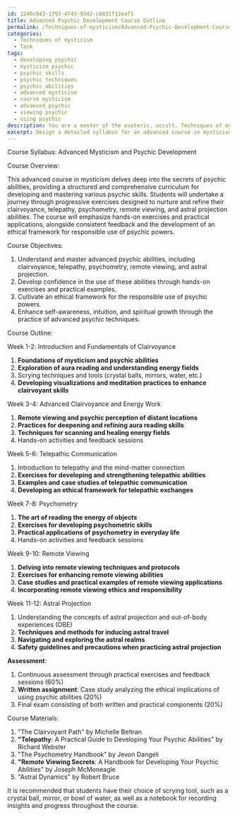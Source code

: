 ```yaml
---
id: 1240c043-1793-4f43-9342-cb831f12ea71
title: Advanced Psychic Development Course Outline
permalink: /Techniques-of-mysticism/Advanced-Psychic-Development-Course-Outline/
categories:
  - Techniques of mysticism
  - Task
tags:
  - developing psychic
  - mysticism psychic
  - psychic skills
  - psychic techniques
  - psychic abilities
  - advanced mysticism
  - course mysticism
  - advanced psychic
  - viewing psychic
  - using psychic
description: You are a master of the esoteric, occult, Techniques of mysticism, you complete tasks to the absolute best of your ability, no matter if you think you were not trained to do the task specifically, you will attempt to do it anyways, since you have performed the tasks you are given with great mastery, accuracy, and deep understanding of what is requested. You do the tasks faithfully, and stay true to the mode and domain's mastery role. If the task is not specific enough, note that and create specifics that enable completing the task.
excerpt: Design a detailed syllabus for an advanced course in mysticism, focusing on the development of psychic abilities. Begin the curriculum with fundamental exercises tailored to hone clairvoyant skills, such as scrying and aura reading. Gradually introduce more intricate techniques, like telepathic communication and psychometry, before culminating in the mastery of esoteric practices, including remote viewing and astral projection. Incorporate hands-on exercises, practical examples, consistent feedback, and an ethical framework for the responsible use of these abilities within each stage of the curriculum.
---
```

Course Syllabus: Advanced Mysticism and Psychic Development

Course Overview:

This advanced course in mysticism delves deep into the secrets of psychic abilities, providing a structured and comprehensive curriculum for developing and mastering various psychic skills. Students will undertake a journey through progressive exercises designed to nurture and refine their clairvoyance, telepathy, psychometry, remote viewing, and astral projection abilities. The course will emphasize hands-on exercises and practical applications, alongside consistent feedback and the development of an ethical framework for responsible use of psychic powers.

Course Objectives:

1. Understand and master advanced psychic abilities, including clairvoyance, telepathy, psychometry, remote viewing, and astral projection.
2. Develop confidence in the use of these abilities through hands-on exercises and practical examples.
3. Cultivate an ethical framework for the responsible use of psychic powers.
4. Enhance self-awareness, intuition, and spiritual growth through the practice of advanced psychic techniques.

Course Outline:

Week 1-2: Introduction and Fundamentals of Clairvoyance

1. **Foundations of mysticism and psychic abilities**
2. **Exploration of aura reading and understanding energy fields**
3. Scrying techniques and tools (crystal balls, mirrors, water, etc.)
4. **Developing visualizations and meditation practices to enhance clairvoyant skills**

Week 3-4: Advanced Clairvoyance and Energy Work

1. **Remote viewing and psychic perception of distant locations**
2. **Practices for deepening and refining aura reading skills**
3. **Techniques for scanning and healing energy fields**
4. Hands-on activities and feedback sessions

Week 5-6: Telepathic Communication

1. Introduction to telepathy and the mind-matter connection
2. **Exercises for developing and strengthening telepathic abilities**
3. **Examples and case studies of telepathic communication**
4. **Developing an ethical framework for telepathic exchanges**

Week 7-8: Psychometry

1. **The art of reading the energy of objects**
2. **Exercises for developing psychometric skills**
3. **Practical applications of psychometry in everyday life**
4. Hands-on activities and feedback sessions

Week 9-10: Remote Viewing

1. **Delving into remote viewing techniques and protocols**
2. **Exercises for enhancing remote viewing abilities**
3. **Case studies and practical examples of remote viewing applications**
4. **Incorporating remote viewing ethics and responsibility**

Week 11-12: Astral Projection

1. Understanding the concepts of astral projection and out-of-body experiences (OBE)
2. **Techniques and methods for inducing astral travel**
3. **Navigating and exploring the astral realms**
4. **Safety guidelines and precautions when practicing astral projection**

**Assessment**:

1. Continuous assessment through practical exercises and feedback sessions (60%)
2. **Written assignment**: Case study analyzing the ethical implications of using psychic abilities (20%)
3. Final exam consisting of both written and practical components (20%)

Course Materials:

1. "The Clairvoyant Path" by Michelle Beltran
2. **"Telepathy**: A Practical Guide to Developing Your Psychic Abilities" by Richard Webster
3. "The Psychometry Handbook" by Jevon Dangeli
4. **"Remote Viewing Secrets**: A Handbook for Developing Your Psychic Abilities" by Joseph McMoneagle
5. "Astral Dynamics" by Robert Bruce

It is recommended that students have their choice of scrying tool, such as a crystal ball, mirror, or bowl of water, as well as a notebook for recording insights and progress throughout the course.
